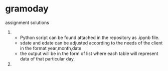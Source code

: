 # gramoday
assignment solutions


1. - Python script can be found attached in the repository as .ipynb file.
   - sdate and edate can be adjusted according to the needs of the client in the format year,month,date
   - the output will be in the form of list where each table will represent data of that particular day.
   
2.     
